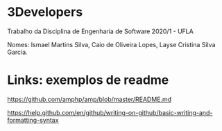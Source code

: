 # 3Developers
Trabalho da Disciplina de Engenharia de Software 2020/1 - UFLA

Nomes: Ismael Martins Silva, Caio de Oliveira Lopes, Layse Cristina Silva Garcia.

# Links: exemplos de readme
https://github.com/amphp/amp/blob/master/README.md

https://help.github.com/en/github/writing-on-github/basic-writing-and-formatting-syntax
